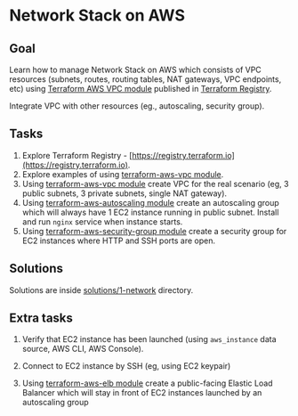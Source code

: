# Network Stack on AWS

## Goal

Learn how to manage Network Stack on AWS which consists of VPC resources (subnets, routes, routing tables, NAT gateways, VPC endpoints, etc) using [Terraform AWS VPC module](https://github.com/terraform-aws-modules/terraform-aws-vpc/) published in [Terraform Registry](https://registry.terraform.io).

Integrate VPC with other resources (eg., autoscaling, security group).


## Tasks

1. Explore Terraform Registry - [https://registry.terraform.io](https://registry.terraform.io).
1. Explore examples of using [terraform-aws-vpc module](https://github.com/terraform-aws-modules/terraform-aws-vpc/tree/master/examples).
1. Using [terraform-aws-vpc module](https://github.com/terraform-aws-modules/terraform-aws-vpc/) create VPC for the real scenario (eg, 3 public subnets, 3 private subnets, single NAT gateway).
1. Using [terraform-aws-autoscaling module](https://github.com/terraform-aws-modules/terraform-aws-autoscaling/) create an autoscaling group which will always have 1 EC2 instance running in public subnet. Install and run `nginx` service when instance starts.
1. Using [terraform-aws-security-group module](https://github.com/terraform-aws-modules/terraform-aws-security-group/) create a security group for EC2 instances where HTTP and SSH ports are open.


## Solutions

Solutions are inside [solutions/1-network](https://github.com/antonbabenko/terraform-best-practices-workshop/tree/master/solutions/1-network) directory.


## Extra tasks

1. Verify that EC2 instance has been launched (using `aws_instance` data source, AWS CLI, AWS Console).

1. Connect to EC2 instance by SSH (eg, using EC2 keypair)

1. Using [terraform-aws-elb module](https://github.com/terraform-aws-modules/terraform-aws-elb/) create a public-facing Elastic Load Balancer which will stay in front of EC2 instances launched by an autoscaling group
